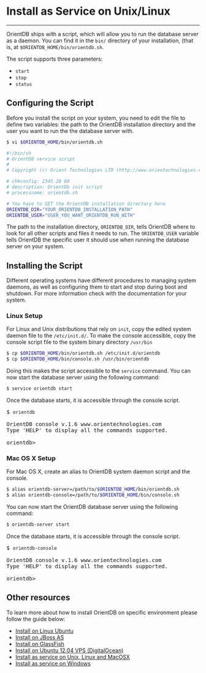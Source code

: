 # Install as Service on Unix/Linux
____

OrientDB ships with a script, which will allow you to run the database server as a daemon.  You can find it in the `bin/` directory of your installation, (that is, at `$ORIENTDB_HOME/bin/orientdb.sh`.

The script supports three parameters:

- `start`
- `stop`
- `status`


## Configuring the Script

Before you install the script on your system, you need to edit the file to define two variables: the path to the OrientDB installation directory and the user you want to run the the database server with.

```sh
$ vi $ORIENTDB_HOME/bin/orientdb.sh

#!/bin/sh
# OrientDB service script
#
# Copyright (c) Orient Technologies LTD (http://www.orientechnologies.com)

# chkconfig: 2345 20 80
# description: OrientDb init script
# processname: orientdb.sh

# You have to SET the OrientDB installation directory here
ORIENTDB_DIR="YOUR_ORIENTDB_INSTALLATION_PATH"
ORIENTDB_USER="USER_YOU_WANT_ORIENTDB_RUN_WITH"
```

The path to the installation directory, `ORIENTDB_DIR`, tells OrientDB where to look for all other scripts and files it needs to run.  The `ORIENTDB_USER` variable tells OrientDB the specific user it should use when running the database server on your system.


## Installing the Script

Different operating systems have different procedures to managing system daemons, as well as configuring them to start and stop during boot and shutdown.  For more information check with the documentation for your system.


### Linux Setup

For Linux and Unix distributions that rely on `init`, copy the edited system daemon file to the `/etc/init.d/`.  To make the console accessible, copy the console script file to the system binary directory `/usr/bin`

```sh
$ cp $ORIENTDB_HOME/bin/orientdb.sh /etc/init.d/orientdb
$ cp $ORIENTDB_HOME/bin/console.sh /usr/bin/orientdb
```

Doing this makes the script accessible to the `service` command.  You can now start the database server using the following command:

```sh
$ service orientdb start
```

Once the database starts, it is accessible through the console script.

<pre>
$ <code class="lang-sh userinput">orientdb</code>

OrientDB console v.1.6 www.orientechnologies.com
Type 'HELP' to display all the commands supported.

orientdb>
</pre>


### Mac OS X Setup

For Mac OS X, create an alias to OrientDB system daemon script and the console.

```sh
$ alias orientdb-server=/path/to/$ORIENTDB_HOME/bin/orientdb.sh
$ alias orientdb-console=/path/to/$ORIENTDB_HOME/bin/console.sh
```

You can now start the OrientDB database server using the following command:

```sh
$ orientdb-server start
```

Once the database starts, it is accessible through the console script.

<pre>
$ <code class="lang-sh userinput">orientdb-console</code>

OrientDB console v.1.6 www.orientechnologies.com
Type 'HELP' to display all the commands supported.

orientdb>
</pre>


## Other resources

To learn more about how to install OrientDB on specific environment please follow the guide below:
- [Install on Linux Ubuntu](http://famvdploeg.com/blog/2013/01/setting-up-an-orientdb-server-on-ubuntu/)
- [Install on JBoss AS](http://team.ops4j.org/wiki/display/ORIENT/Installation+on+JBoss+AS)
- [Install on GlassFish](http://team.ops4j.org/wiki/display/ORIENT/Installation+on+GlassFish)
- [Install on Ubuntu 12.04 VPS (DigitalOcean)](https://www.digitalocean.com/community/articles/how-to-install-and-use-orientdb-on-an-ubuntu-12-04-vps)
- [Install as service on Unix, Linux and MacOSX](Unix-Service.md)
- [Install as service on Windows](Windows-Service.md)
